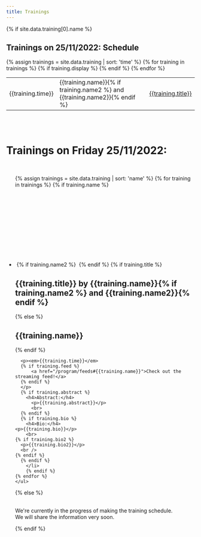 ```yaml
---
title: Trainings
---
```


<div class="keynote-full">

{% if site.data.training[0].name %}


  <h2>Trainings on 25/11/2022: Schedule</h2>
  {% assign trainings = site.data.training | sort: 'time' %}
  <table>
  {% for training in trainings %}
    {% if training.display %}
    <tr>
      <td>{{training.time}}</td>
      <td>{{training.name}}{% if training.name2 %} and {{training.name2}}{% endif %}</td>
      <td><a href="/program/training#{{training.name | replace: " ","-"}}">{{training.title}}</a></td>
    </tr>
    {% endif %}
  {% endfor %}
  </table>
  <br><br>
	<h1>Trainings on Friday 25/11/2022:</h1>
	<br />
	<ul>
	{% assign trainings = site.data.training | sort: 'name' %}
	{% for training in trainings %}
		{% if training.name %}
		<li>
        <a name="{{training.name | replace: " ","-"}}">
        <img style="background-image: url(/assets/images/training/{{training.image | default:'owasp_logo.png'}});{{training.style}};"></a>
	{% if training.name2 %}
	  <a name="{{training.namei2 | replace: " ","-"}}">
          <img style="background-image: url(/assets/images/training/{{training.image2 | default:'owasp_logo.png'}});{{training.style}}; margin-top: 210px;"></a>
	{% endif %}
      {% if training.title %}
        <h2>{{training.title}} by {{training.name}}{% if training.name2 %} and {{training.name2}}{% endif %}</h2>
      {% else %}
        <h2>{{training.name}}</h2>
      {% endif %}

      <p><em>{{training.time}}</em>
      {% if training.feed %}
          <a href="/program/feeds#{{training.name}}">Check out the streaming feed!</a>  
      {% endif %}
      </p>
      {% if training.abstract %}
        <h4>Abstract:</h4>
          <p>{{training.abstract}}</p>
          <br>
      {% endif %}
      {% if training.bio %}
        <h4>Bio:</h4>
	<p>{{training.bio}}</p>
        <br>
	{% if training.bio2 %}
	  <p>{{training.bio2}}</p>
	  <br />
	{% endif %}
      {% endif %}
		</li>
		{% endif %}
	{% endfor %}
	</ul>
{% else %}
  <p><br>
     We're currently in the progress of making the training schedule.<br>
     We will share the information very soon.
  </p>
{% endif %}
</div>
